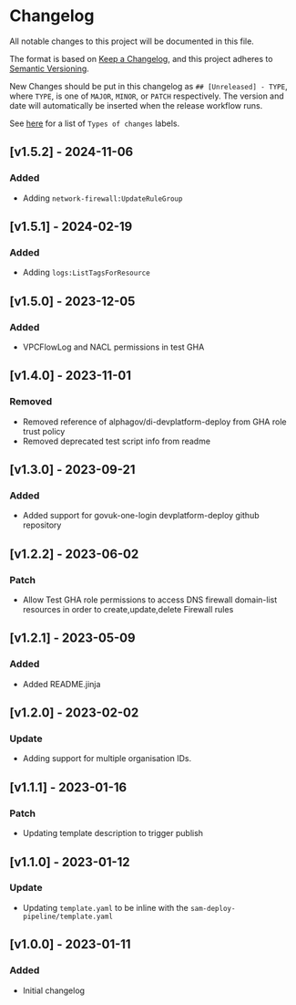 # Changelog
All notable changes to this project will be documented in this file.

The format is based on [Keep a Changelog](https://keepachangelog.com/en/1.1.0/),
and this project adheres to [Semantic Versioning](https://semver.org/spec/v2.0.0.html).

New Changes should be put in this changelog as `## [Unreleased] - TYPE`, where `TYPE`,
is one of `MAJOR`, `MINOR`, or `PATCH` respectively.
The version and date will automatically be inserted when the release workflow runs.

See [here](https://keepachangelog.com/en/1.1.0/#how) for a list of `Types of changes` labels.

## [v1.5.2] - 2024-11-06
### Added
- Adding `network-firewall:UpdateRuleGroup`

## [v1.5.1] - 2024-02-19
### Added
- Adding `logs:ListTagsForResource`

## [v1.5.0] - 2023-12-05
### Added
- VPCFlowLog and NACL permissions in test GHA

## [v1.4.0] - 2023-11-01
### Removed
- Removed reference of alphagov/di-devplatform-deploy from GHA role trust policy
- Removed deprecated test script info from readme

## [v1.3.0] - 2023-09-21
### Added
- Added support for govuk-one-login devplatform-deploy github repository

## [v1.2.2] - 2023-06-02
### Patch
- Allow Test GHA role permissions to access DNS firewall domain-list resources in order to create,update,delete Firewall rules

## [v1.2.1] - 2023-05-09
### Added
- Added README.jinja

## [v1.2.0] - 2023-02-02
### Update
- Adding support for multiple organisation IDs.

## [v1.1.1] - 2023-01-16
### Patch
- Updating template description to trigger publish

## [v1.1.0] - 2023-01-12
### Update
- Updating `template.yaml` to be inline with the `sam-deploy-pipeline/template.yaml`

## [v1.0.0] - 2023-01-11
### Added
- Initial changelog
